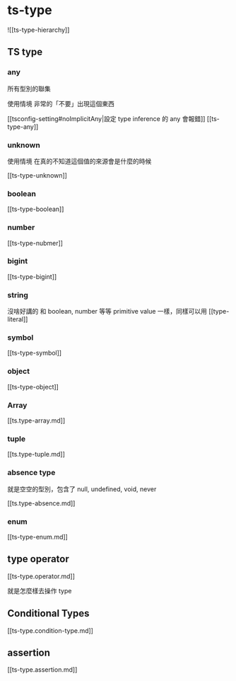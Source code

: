 # ts-type

![[ts-type-hierarchy]]

## TS type
### any
所有型別的聯集

使用情境
非常的「不要」出現這個東西

[[tsconfig-setting#noImplicitAny|設定 type inference 的 any 會報錯]]
[[ts-type-any]]
### unknown

使用情境
在真的不知道這個值的來源會是什麼的時候

[[ts-type-unknown]]
### boolean 
[[ts-type-boolean]]

### number
[[ts-type-nubmer]]

### bigint
[[ts-type-bigint]]

### string
沒啥好講的
和 boolean, number 等等 primitive value 一樣，同樣可以用 [[type-literal]]

### symbol
[[ts-type-symbol]]

### object
[[ts-type-object]]

### Array

[[ts.type-array.md]]


### tuple

[[ts.type-tuple.md]]

### absence type 

就是空空的型別，包含了 null, undefined, void, never

[[ts.type-absence.md]]

### enum

[[ts-type-enum.md]]


## type operator
[[ts-type.operator.md]]


就是怎麼樣去操作 type 

## Conditional Types

[[ts-type.condition-type.md]]

## assertion

[[ts-type.assertion.md]]